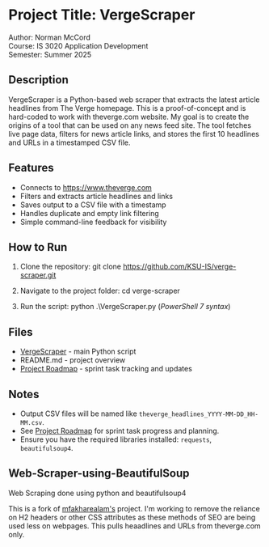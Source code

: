 # Project Title: VergeScraper

Author: Norman McCord  
Course: IS 3020 Application Development  
Semester: Summer 2025  

## Description

VergeScraper is a Python-based web scraper that extracts the latest article headlines from The Verge homepage. This is a proof-of-concept and is hard-coded to work with theverge.com website. My goal is to create the origins of a tool that can be used on any news feed site. The tool fetches live page data, filters for news article links, and stores the first 10 headlines and URLs in a timestamped CSV file.

## Features

- Connects to https://www.theverge.com
- Filters and extracts article headlines and links
- Saves output to a CSV file with a timestamp
- Handles duplicate and empty link filtering
- Simple command-line feedback for visibility

## How to Run

1. Clone the repository:
   git clone https://github.com/KSU-IS/verge-scraper.git

2. Navigate to the project folder:
   cd verge-scraper

3. Run the script:
   python .\VergeScraper.py (*PowerShell 7 syntax*)

## Files

- [VergeScraper](VergeScraper.py) - main Python script
- README.md - project overview
- [Project Roadmap](ProjectRoadmap.md) - sprint task tracking and updates

## Notes

- Output CSV files will be named like `theverge_headlines_YYYY-MM-DD_HH-MM.csv`.
- See [Project Roadmap](ProjectRoadmap.md) for sprint task progress and planning.
- Ensure you have the required libraries installed: `requests`, `beautifulsoup4`.

## Web-Scraper-using-BeautifulSoup
Web Scraping done using python and beautifulsoup4

This is a fork of [mfakharealam's](https://github.com/mfakharealam/Web-Scraper-using-BeautifulSoup) project.  I'm working to remove the reliance on H2 headers or other CSS attributes as these methods of SEO are being used less on webpages.  This pulls heaadlines and URLs from theverge.com only.    
